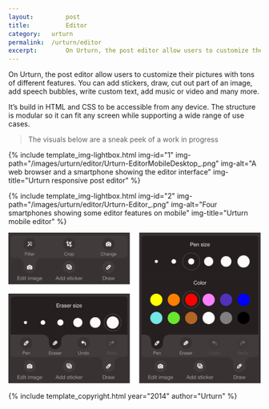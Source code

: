 ```yaml
---
layout: 		post
title: 			Editor
category: 	urturn
permalink: 	/urturn/editor
excerpt:		On Urturn, the post editor allow users to customize their pictures with tons of different features. You can add stickers, draw, cut out part of an image, add speech bubbles, write custom text, add music or video and many more.
---
```


On Urturn, the post editor allow users to customize their pictures with tons of different features. You can add stickers, draw, cut out part of an image, add speech bubbles, write custom text, add music or video and many more.

It’s build in HTML and CSS to be accessible from any device. The structure is modular so it can fit any screen while supporting a wide range of use cases. 

> The visuals below are a sneak peek of a work in progress

{% include template_img-lightbox.html img-id="1" img-path="/images/urturn/editor/Urturn-EditorMobileDesktop_.png" img-alt="A web browser and a smartphone showing the editor interface" img-title="Urturn responsive post editor" %}

{% include template_img-lightbox.html img-id="2" img-path="/images/urturn/editor/Urturn-Editor_.png" img-alt="Four smartphones showing some editor features on mobile" img-title="Urturn mobile editor" %}

![A detailed view of the mobile editor interface](/images/urturn/editor/Urturn-EditorMobileDetail.png "Urturn editor mobile interface detail")

{% include template_copyright.html year="2014" author="Urturn" %}